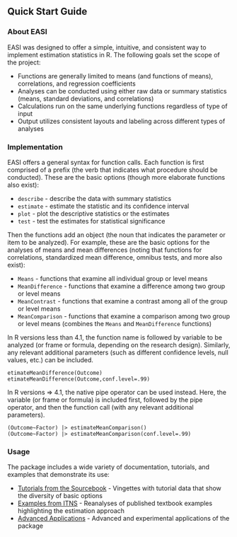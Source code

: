 
## Quick Start Guide

### About EASI

EASI was designed to offer a simple, intuitive, and consistent way to implement estimation statistics in R. The following goals set the scope of the project:

- Functions are generally limited to means (and functions of means), correlations, and regression coefficients
- Analyses can be conducted using either raw data or summary statistics (means, standard deviations, and correlations)
- Calculations run on the same underlying functions regardless of type of input
- Output utilizes consistent layouts and labeling across different types of analyses

### Implementation

EASI offers a general syntax for function calls. Each function is first comprised of a prefix (the verb that indicates what procedure should be conducted). These are the basic options (though more elaborate functions also exist):

- `describe` - describe the data with summary statistics
- `estimate` - estimate the statistic and its confidence interval
- `plot` - plot the descriptive statistics or the estimates
- `test` - test the estimates for statistical significance

Then the functions add an object (the noun that indicates the parameter or item to be analyzed). For example, these are the basic options for the analyses of means and mean differences (noting that functions for correlations, standardized mean difference, omnibus tests, and more also exist):

- `Means` - functions that examine all individual group or level means
- `MeanDifference` - functions that examine a difference among two group or level means
- `MeanContrast` - functions that examine a contrast among all of the group or level means
- `MeanComparison` - functions that examine a comparison among two group or level means (combines the `Means` and `MeanDifference` functions)


In R versions less than 4.1, the function name is followed by variable to be analyzed (or frame or formula, depending on the research design). Similarly, any relevant additional parameters (such as different confidence levels, null values, etc.) can be included.

```
etimateMeanDifference(Outcome)
etimateMeanDifference(Outcome,conf.level=.99)
```

In R versions => 4.1, the native pipe operator can be used instead. Here, the variable (or frame or formula) is included first, followed by the pipe operator, and then the function call (with any relevant additional parameters). 

```
(Outcome~Factor) |> estimateMeanComparison()
(Outcome~Factor) |> estimateMeanComparison(conf.level=.99)
```

### Usage

The package includes a wide variety of documentation, tutorials, and examples that demonstrate its use:

- [Tutorials from the Sourcebook](./tutorials) - Vingettes with tutorial data that show the diversity of basic options 
- [Examples from ITNS](./examples) - Reanalyses of published textbook examples highlighting the estimation approach 
- [Advanced Applications](./applications) - Advanced and experimental applications of the package
